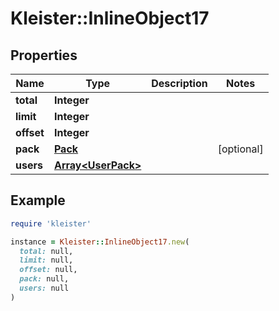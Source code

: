 # Kleister::InlineObject17

## Properties

| Name | Type | Description | Notes |
| ---- | ---- | ----------- | ----- |
| **total** | **Integer** |  |  |
| **limit** | **Integer** |  |  |
| **offset** | **Integer** |  |  |
| **pack** | [**Pack**](Pack.md) |  | [optional] |
| **users** | [**Array&lt;UserPack&gt;**](UserPack.md) |  |  |

## Example

```ruby
require 'kleister'

instance = Kleister::InlineObject17.new(
  total: null,
  limit: null,
  offset: null,
  pack: null,
  users: null
)
```

